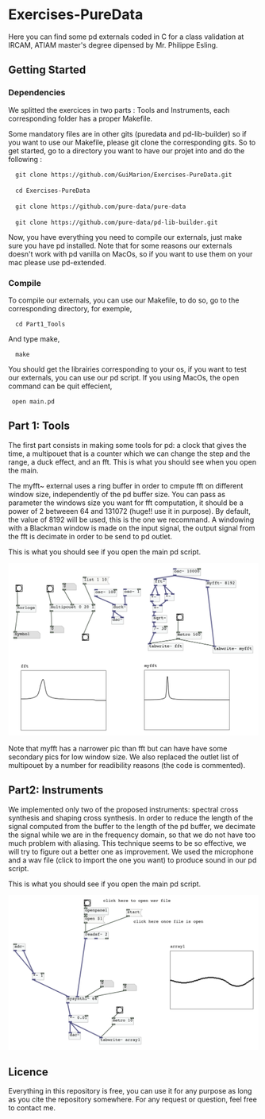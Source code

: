 # Exercises-PureData

Here you can find some pd externals coded in C for a class validation at IRCAM, ATIAM master's degree dipensed by Mr. Philippe Esling.

## Getting Started

### Dependencies

We splitted the exercices in two parts : Tools and Instruments, each corresponding folder has a proper Makefile.

Some mandatory files are in other gits (puredata and pd-lib-builder) so if you want to use our Makefile, please git clone the corresponding gits. So to get started, go to a directory you want to have our projet into and do the following : 

      git clone https://github.com/GuiMarion/Exercises-PureData.git
      
      cd Exercises-PureData
 
      git clone https://github.com/pure-data/pure-data
     
      git clone https://github.com/pure-data/pd-lib-builder.git
      
Now, you have everything you need to compile our externals, just make sure you have pd installed. Note that for some reasons our externals doesn't work with pd vanilla on MacOs, so if you want to use them on your mac please use pd-extended.

### Compile

To compile our externals, you can use our Makefile, to do so, go to the corresponding directory, for exemple, 

      cd Part1_Tools
      
And type make, 

      make
     
You should get the librairies corresponding to your os, if you want to test our externals, you can use our pd script. If you using MacOs, the open command can be quit effecient, 

     open main.pd
     

## Part 1: Tools

The first part consists in making some tools for pd: a clock that gives the time, a multipouet that is a counter which we can change the step and the range, a duck effect, and an fft. This is what you should see when you open the main.

The myfft~ external uses a ring buffer in order to cmpute fft on different window size, independently of the pd buffer size. You can pass as parameter the windows size you want for fft computation, it should be a power of 2 betweeen 64 and 131072 (huge!! use it in purpose). By default, the value of 8192 will be used, this is the one we recommand. A windowing with a Blackman window is made on the input signal, the output signal from the fft is decimate in order to be send to pd outlet.

This is what you should see if you open the main pd script.

![alt text](figures/main_Part1.png "pd main Part1")

Note that myfft has a narrower pic than fft but can have have some secondary pics for low window size. We also replaced the outlet list of multipouet by a number for readibility reasons (the code is commented).

## Part2: Instruments

We implemented only two of the proposed instruments: spectral cross synthesis and shaping cross synthesis. In order to reduce the length of the signal computed from the buffer to the length of the pd buffer, we decimate the signal while we are in the frequency domain, so that we do not have too much problem with aliasing. This technique seems to be so effective, we will try to figure out a better one as improvement. We used the microphone and a wav file (click to import the one you want) to produce sound in our pd script. 

This is what you should see if you open the main pd script.

![alt text](figures/main_Part2.png "pd main Part2")

## Licence

Everything in this repository is free, you can use it for any purpose as long as you cite the repository somewhere.
For any request or question, feel free to contact me.
